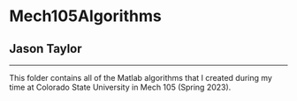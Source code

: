 # Mech105Algorithms
## Jason Taylor
---
This folder contains all of the Matlab algorithms that I created during my time at Colorado State University in Mech 105 (Spring 2023).
